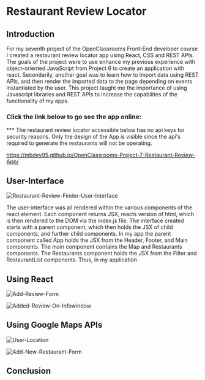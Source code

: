 # Restaurant Review Locator

## Introduction
For my seventh project of the OpenClassrooms Front-End developer course I created a restaurant review locator app using React, CSS and REST APIs. The goals of the project were to use enhance my previous experience with object-oriented JavaScript from Project 6 to create an application with react.  Secondarily, another goal was to learn how to import data using REST APIs, and then render the imported data to the page depending on events instantiated by the user.  This project taught me the importance of using Javascript libraries and REST APIs to increase the capablities of the functionality of my apps. 

### Click the link below to go see the app online:

*** The restaurant review locator accessible below has no api keys for security reasons. Only the design of the App is visible since the api's required to generate the restaurants will not be operating.

https://mbdev95.github.io/OpenClassrooms-Project-7-Restaurant-Review-App/

## User-Interface
![Restaurant-Review-Finder-User-Interface](https://user-images.githubusercontent.com/77469447/128112031-ee9e2188-d676-4cef-b2ea-d829617f0747.PNG)

The user-interface was all rendered within the various components of the react element.  Each component returns JSX, reacts version of html, which is then rendered to the DOM via the index.js file.  The interface created starts with a parent component, which then holds the JSX of child components, and further child components.  In my app the parent component called App holds the JSX from the Header, Footer, and Main components.  The main component contains the Map and Restaurants components.  The Restaurants component holds the JSX from the Filter and RestaurantList components.  Thus, in my application 

## Using React
![Add-Review-Form](https://user-images.githubusercontent.com/77469447/128111719-009da3f8-1a60-4c46-a5a3-bc397bed9aba.PNG)


![Added-Review-On-Infowindow](https://user-images.githubusercontent.com/77469447/128111751-ab3a4764-2d84-400e-8742-d40be7c4ddda.PNG)

## Using Google Maps APIs
![User-Location](https://user-images.githubusercontent.com/77469447/128111516-62ea14d7-7266-4052-8870-133fbb51f0a2.PNG)

![Add-New-Restaurant-Form](https://user-images.githubusercontent.com/77469447/128225497-b5977afb-805b-46e8-8bbb-a5e63bb48c6e.PNG)

## Conclusion

